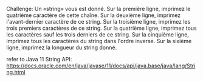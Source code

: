 Challenge:
Un «string» vous est donné.
Sur la première ligne, imprimez le quatrième caractère de cette chaîne. 
Sur la deuxième ligne, imprimez l'avant-dernier caractère de ce string. 
Sur la troisième ligne, imprimez les trois premiers caractères de ce
string. 
Sur la quatrième ligne, imprimez tous les caractères sauf les trois derniers de ce string. 
Sur la cinquième ligne, imprimez tous les caractères du string dans l'ordre inverse. 
Sur la sixième ligne, imprimez la longueur du string donné.

refer to Java 11 String API:
https://docs.oracle.com/en/java/javase/11/docs/api/java.base/java/lang/String.html